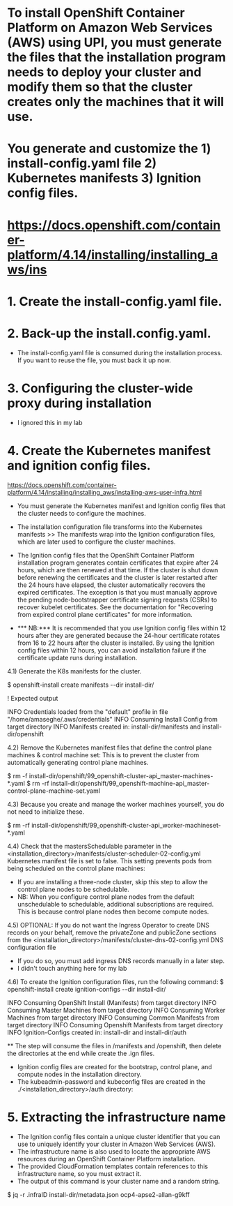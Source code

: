 # To install OpenShift Container Platform on Amazon Web Services (AWS) using UPI, you must generate the files that the installation program needs to deploy your cluster and modify them so that the cluster creates only the machines that it will use.
# You generate and customize the 1) install-config.yaml file 2) Kubernetes manifests 3) Ignition config files. 
# https://docs.openshift.com/container-platform/4.14/installing/installing_aws/ins

# 1. Create the install-config.yaml file.

# 2. Back-up the install.config.yaml.
- The install-config.yaml file is consumed during the installation process. If you want to reuse the file, you must back it up now.

# 3. Configuring the cluster-wide proxy during installation
- I ignored this in my lab

# 4. Create the Kubernetes manifest and ignition config files.
https://docs.openshift.com/container-platform/4.14/installing/installing_aws/installing-aws-user-infra.html

- You must generate the Kubernetes manifest and Ignition config files that the cluster needs to configure the machines.

- The installation configuration file transforms into the Kubernetes manifests >> The manifests wrap into the Ignition configuration files, which are later used to configure the cluster machines.

-  The Ignition config files that the OpenShift Container Platform installation program generates contain certificates that expire after 24 hours, which are then renewed at that time. If the cluster is shut down before renewing the certificates and the cluster is later restarted after the 24 hours have elapsed, the cluster automatically recovers the expired certificates. The exception is that you must manually approve the pending node-bootstrapper certificate signing requests (CSRs) to recover kubelet certificates. See the documentation for "Recovering from expired control plane certificates" for more information.

- *** NB:*** It is recommended that you use Ignition config files within 12 hours after they are generated because the 24-hour certificate rotates from 16 to 22 hours after the cluster is installed. By using the Ignition config files within 12 hours, you can avoid installation failure if the certificate update runs during installation.

4.1) Generate the K8s manifests for the cluster.

   $ openshift-install create manifests --dir install-dir/
   
   ! Expected output 

   INFO Credentials loaded from the "default" profile in file "/home/amaseghe/.aws/credentials" 
   INFO Consuming Install Config from target directory 
   INFO Manifests created in: install-dir/manifests and install-dir/openshift 

4.2) Remove the Kubernetes manifest files that define the control plane machines & control machine set:
   This is to prevent the cluster from automatically generating control plane machines.
   
   $ rm -f install-dir/openshift/99_openshift-cluster-api_master-machines-*.yaml
   $ rm -rf install-dir/openshift/99_openshift-machine-api_master-control-plane-machine-set.yaml

4.3) Because you create and manage the worker machines yourself, you do not need to initialize these.

  $ rm -rf install-dir/openshift/99_openshift-cluster-api_worker-machineset-*.yaml

4.4) Check that the mastersSchedulable parameter in the <installation_directory>/manifests/cluster-scheduler-02-config.yml Kubernetes manifest file is set to false. This setting prevents pods from being scheduled on the control plane machines:
- 	If you are installing a three-node cluster, skip this step to allow the control plane nodes to be schedulable.
- NB: When you configure control plane nodes from the default unschedulable to schedulable, additional subscriptions are required. This is because control plane nodes then become compute nodes.

4.5) OPTIONAL: If you do not want the Ingress Operator to create DNS records on your behalf, remove the privateZone and publicZone sections from the <installation_directory>/manifests/cluster-dns-02-config.yml DNS configuration file
- If you do so, you must add ingress DNS records manually in a later step.
- I didn't touch anything here for my lab

4.6) To create the Ignition configuration files, run the following command:
 $ openshift-install create ignition-configs --dir install-dir/

INFO Consuming OpenShift Install (Manifests) from target directory 
INFO Consuming Master Machines from target directory 
INFO Consuming Worker Machines from target directory 
INFO Consuming Common Manifests from target directory 
INFO Consuming Openshift Manifests from target directory 
INFO Ignition-Configs created in: install-dir and install-dir/auth

** The step will consume the files in /manifests and /openshift, then delete the directories at the end while create the .ign files.
- Ignition config files are created for the bootstrap, control plane, and compute nodes in the installation directory. 
- The kubeadmin-password and kubeconfig files are created in the ./<installation_directory>/auth directory:

# 5. Extracting the infrastructure name
- The Ignition config files contain a unique cluster identifier that you can use to uniquely identify your cluster in Amazon Web Services (AWS). 
- The infrastructure name is also used to locate the appropriate AWS resources during an OpenShift Container Platform installation. 
- The provided CloudFormation templates contain references to this infrastructure name, so you must extract it.
- The output of this command is your cluster name and a random string.

 $ jq -r .infraID install-dir/metadata.json 
ocp4-apse2-allan-g9kff
